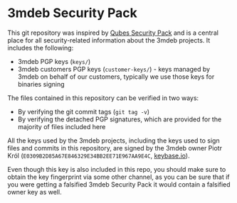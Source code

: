 3mdeb Security Pack
===================

This git repository was inspired  by [Qubes Security Pack](https://github.com/QubesOS/qubes-secpack) and is a central place for all security-related information
about the 3mdeb projects. It includes the following:

 * 3mdeb PGP keys (`keys/`)
 * 3mdeb customers PGP keys (`customer-keys/`) - keys managed by 3mdeb on
   behalf of our customers, typically we use those keys for binaries signing

The files contained in this repository can be verified in two ways:

 * By verifying the git commit tags (`git tag -v`)
 * By verifying the detached PGP signatures, which are provided for the majority
   of files included here

All the keys used by the 3mdeb projects, including the keys used to sign files
and commits in this repository, are signed by the 3mdeb owner Piotr Król
(`E0309B2D85A67E846329E34BB2EE71E967AA9E4C`, [keybase.io](https://keybase.io/pietrushnic)).

Even though this key is also included in this repo, you should make sure to
obtain the key fingerprint via some other channel, as you can be sure
that if you were getting a falsified 3mdeb Security Pack it would contain a
falsified owner key as well.
